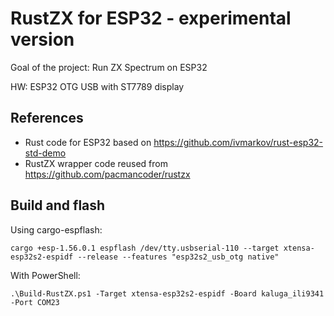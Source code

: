 # RustZX for ESP32 - experimental version

Goal of the project: Run ZX Spectrum on ESP32

HW: ESP32 OTG USB with ST7789 display


## References

- Rust code for ESP32 based on https://github.com/ivmarkov/rust-esp32-std-demo
- RustZX wrapper code reused from https://github.com/pacmancoder/rustzx

## Build and flash

Using cargo-espflash:

```
cargo +esp-1.56.0.1 espflash /dev/tty.usbserial-110 --target xtensa-esp32s2-espidf --release --features "esp32s2_usb_otg native"
```

With PowerShell:

```
.\Build-RustZX.ps1 -Target xtensa-esp32s2-espidf -Board kaluga_ili9341 -Port COM23
```

